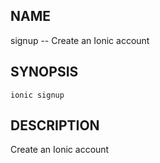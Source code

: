 
## NAME
signup -- Create an Ionic account
  
## SYNOPSIS
    ionic signup 
  
## DESCRIPTION
Create an Ionic account






